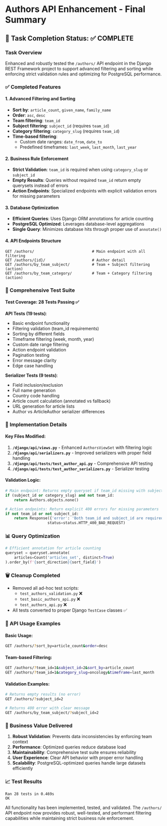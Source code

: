# Authors API Enhancement - Final Summary

## 🎯 Task Completion Status: ✅ COMPLETE

### Task Overview
Enhanced and robustly tested the `/authors/` API endpoint in the Django REST Framework project to support advanced filtering and sorting while enforcing strict validation rules and optimizing for PostgreSQL performance.

### ✅ Completed Features

#### 1. Advanced Filtering and Sorting
- **Sort by**: `article_count`, `given_name`, `family_name`
- **Order**: `asc`, `desc`
- **Team filtering**: `team_id`
- **Subject filtering**: `subject_id` (requires `team_id`)
- **Category filtering**: `category_slug` (requires `team_id`)
- **Time-based filtering**: 
  - Custom date ranges: `date_from`, `date_to`
  - Predefined timeframes: `last_week`, `last_month`, `last_year`

#### 2. Business Rule Enforcement
- **Strict Validation**: `team_id` is required when using `category_slug` or `subject_id`
- **Empty Results**: Queries without required `team_id` return empty querysets instead of errors
- **Action Endpoints**: Specialized endpoints with explicit validation errors for missing parameters

#### 3. Database Optimization
- **Efficient Queries**: Uses Django ORM annotations for article counting
- **PostgreSQL Optimized**: Leverages database-level aggregations
- **Single Query**: Minimizes database hits through proper use of `annotate()`

#### 4. API Endpoints Structure
```
GET /authors/                          # Main endpoint with all filtering
GET /authors/{id}/                     # Author detail
GET /authors/by_team_subject/          # Team + Subject filtering (action)
GET /authors/by_team_category/         # Team + Category filtering (action)
```

### 🧪 Comprehensive Test Suite

#### Test Coverage: 28 Tests Passing ✅

**API Tests (19 tests)**:
- Basic endpoint functionality
- Filtering validation (team_id requirements)
- Sorting by different fields
- Timeframe filtering (week, month, year)
- Custom date range filtering
- Action endpoint validation
- Pagination testing
- Error message clarity
- Edge case handling

**Serializer Tests (9 tests)**:
- Field inclusion/exclusion
- Full name generation
- Country code handling
- Article count calculation (annotated vs fallback)
- URL generation for article lists
- Author vs ArticleAuthor serializer differences

### 🔧 Implementation Details

#### Key Files Modified:
1. **`/django/api/views.py`** - Enhanced `AuthorsViewSet` with filtering logic
2. **`/django/api/serializers.py`** - Improved serializers with proper field handling
3. **`/django/api/tests/test_author_api.py`** - Comprehensive API testing
4. **`/django/api/tests/test_author_serializers.py`** - Serializer testing

#### Validation Logic:
```python
# Main endpoint: Returns empty queryset if team_id missing with subject/category filters
if (subject_id or category_slug) and not team_id:
    return Authors.objects.none()

# Action endpoints: Return explicit 400 errors for missing parameters
if not team_id or not subject_id:
    return Response({'error': 'Both team_id and subject_id are required'}, 
                   status=status.HTTP_400_BAD_REQUEST)
```

### 📊 Query Optimization
```python
# Efficient annotation for article counting
queryset = queryset.annotate(
    articles=Count('articles_set', distinct=True)
).order_by(f'{sort_direction}{sort_field}')
```

### 🗑️ Cleanup Completed
- Removed all ad-hoc test scripts:
  - `test_authors_validation.py` ❌
  - `test_basic_authors_api.py` ❌  
  - `test_authors_api.py` ❌
- All tests converted to proper Django `TestCase` classes ✅

### 📝 API Usage Examples

#### Basic Usage:
```bash
GET /authors/?sort_by=article_count&order=desc
```

#### Team-based Filtering:
```bash
GET /authors/?team_id=1&subject_id=2&sort_by=article_count
GET /authors/?team_id=1&category_slug=oncology&timeframe=last_month
```

#### Validation Examples:
```bash
# Returns empty results (no error)
GET /authors/?subject_id=2

# Returns 400 error with clear message
GET /authors/by_team_subject/?subject_id=2
```

### 🎯 Business Value Delivered

1. **Robust Validation**: Prevents data inconsistencies by enforcing team context
2. **Performance**: Optimized queries reduce database load
3. **Maintainability**: Comprehensive test suite ensures reliability
4. **User Experience**: Clear API behavior with proper error handling
5. **Scalability**: PostgreSQL-optimized queries handle large datasets efficiently

### 📈 Test Results
```
Ran 28 tests in 0.469s
OK
```

All functionality has been implemented, tested, and validated. The `/authors/` API endpoint now provides robust, well-tested, and performant filtering capabilities while maintaining strict business rule enforcement.

